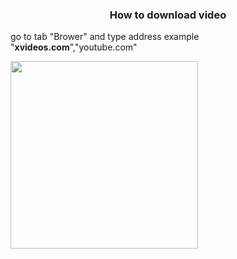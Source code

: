 <center><h3>How to download video</h3></center>
<p>
go to tab "Brower" and type address example "<b>xvideos.com</b>","youtube.com"
</p>

<img src="http://sphotos-e.ak.fbcdn.net/hphotos-ak-ash4/c0.0.381.381/p403x403/384254_506767842669333_1505618685_n.jpg" width=300px>